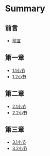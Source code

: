 # Summary

## 前言
* [前言](README.md)

## 第一章
* [1.1小节]()
* [1.2小节]()

## 第二章
* [2.1小节]()
* [2.2小节]()

## 第三章
* [3.1小节]()
* [3.2小节]()
